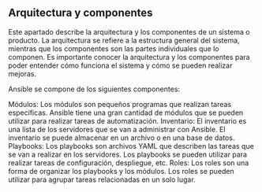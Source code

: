 ## Arquitectura y componentes
Este apartado describe la arquitectura y los componentes de un sistema o producto. La arquitectura se refiere a la estructura general del sistema, mientras que los componentes son las partes individuales que lo componen. Es importante conocer la arquitectura y los componentes para poder entender cómo funciona el sistema y cómo se pueden realizar mejoras.

Ansible se compone de los siguientes componentes:

Módulos: Los módulos son pequeños programas que realizan tareas específicas. Ansible tiene una gran cantidad de módulos que se pueden utilizar para realizar tareas de automatización.
Inventario: El inventario es una lista de los servidores que se van a administrar con Ansible. El inventario se puede almacenar en un archivo o en una base de datos.
Playbooks: Los playbooks son archivos YAML que describen las tareas que se van a realizar en los servidores. Los playbooks se pueden utilizar para realizar tareas de configuración, despliegue, etc.
Roles: Los roles son una forma de organizar los playbooks y los módulos. Los roles se pueden utilizar para agrupar tareas relacionadas en un solo lugar.
